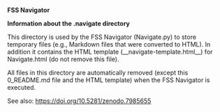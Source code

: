**FSS Navigator** 



**Information about the \.navigate directory**

This directory is used by the FSS Navigator (Navigate.py) to store temporary files (e.g., Markdown files that were converted to HTML). In addition it contains the HTML template (\_\_navigate-template.html\_\_) for Navigate.html (do not remove this file).



All files in this directory are automatically removed (except this 0_README.md file and the HTML template) when the FSS Navigator is executed.



See also: https://doi.org/10.5281/zenodo.7985655 



